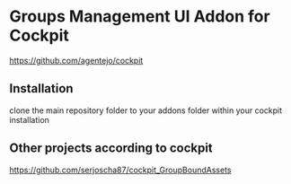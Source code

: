 # Groups Management UI Addon for Cockpit

https://github.com/agentejo/cockpit

## Installation

clone the main repository folder to your addons folder within your cockpit installation

## Other projects according to cockpit
https://github.com/serjoscha87/cockpit_GroupBoundAssets
